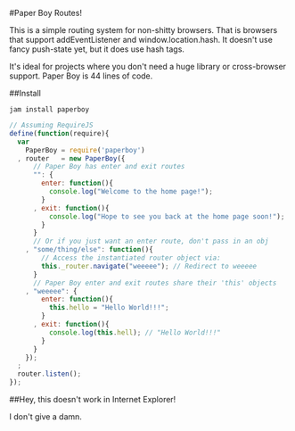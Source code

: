 #Paper Boy Routes!

This is a simple routing system for non-shitty browsers. That is browsers that support addEventListener and window.location.hash. It doesn't use fancy push-state yet, but it does use hash tags.

It's ideal for projects where you don't need a huge library or cross-browser support. Paper Boy is 44 lines of code.

##Install

```
jam install paperboy
```

```javascript
// Assuming RequireJS
define(function(require){
  var
    PaperBoy = require('paperboy')
  , router   = new PaperBoy({
      // Paper Boy has enter and exit routes
      "": {
        enter: function(){
          console.log("Welcome to the home page!");
        }
      , exit: function(){
          console.log("Hope to see you back at the home page soon!");
        }
      }
      // Or if you just want an enter route, don't pass in an obj
    , "some/thing/else": function(){
        // Access the instantiated router object via:
        this._router.navigate("weeeee"); // Redirect to weeeee
      }
      // Paper Boy enter and exit routes share their 'this' objects
    , "weeeee": {
        enter: function(){
          this.hello = "Hello World!!!";
        }
      , exit: function(){
          console.log(this.hell); // "Hello World!!!"
        }
      }
    });
  ;
  router.listen();
});
```

##Hey, this doesn't work in Internet Explorer!

I don't give a damn.

